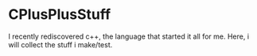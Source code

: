 # CPlusPlusStuff
I recently rediscovered c++, the language that started it all for me. Here, i will collect the stuff i make/test.
